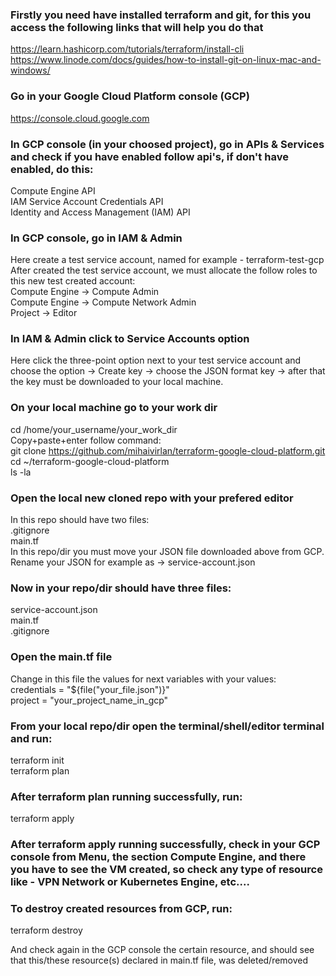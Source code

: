 ### Firstly you need have installed terraform and git, for this you access the following links that will help you do that <br />
https://learn.hashicorp.com/tutorials/terraform/install-cli <br />
https://www.linode.com/docs/guides/how-to-install-git-on-linux-mac-and-windows/

### Go in your Google Cloud Platform console (GCP)
https://console.cloud.google.com

### In GCP console (in your choosed project), go in APIs & Services and check if you have enabled follow api's, if don't have enabled, do this: <br />
Compute Engine API <br />
IAM Service Account Credentials API <br />
Identity and Access Management (IAM) API <br />

### In GCP console, go in IAM & Admin
Here create a test service account, named for example - terraform-test-gcp <br />
After created the test service account, we must allocate the follow roles to this new test created account: <br />
Compute Engine -> Compute Admin <br />
Compute Engine -> Compute Network Admin <br />
Project -> Editor

### In IAM & Admin click to Service Accounts option
Here click the three-point option next to your test service account and choose the option -> Create key -> choose the JSON format key -> after that the key must be downloaded to your local machine. <br />

### On your local machine go to your work dir
cd /home/your_username/your_work_dir <br />
Copy+paste+enter follow command: <br />
git clone https://github.com/mihaivirlan/terraform-google-cloud-platform.git <br />
cd ~/terraform-google-cloud-platform <br />
ls -la

### Open the local new cloned repo with your prefered editor
In this repo should have two files: <br />
.gitignore <br />
main.tf <br />
In this repo/dir you must move your JSON file downloaded above from GCP.
Rename your JSON for example as -> service-account.json <br />

### Now in your repo/dir should have three files: 
service-account.json <br />
main.tf <br />
.gitignore

### Open the main.tf file
Change in this file the values for next variables with your values: <br />
credentials = "${file("your_file.json")}" <br />
project = "your_project_name_in_gcp"

### From your local repo/dir open the terminal/shell/editor terminal and run:
terraform init <br />
terraform plan <br />

### After terraform plan running successfully, run:
terraform apply

### After terraform apply running successfully, check in your GCP console from Menu, the section Compute Engine, and there you have to see the VM created, so check any type of resource like - VPN Network or Kubernetes Engine, etc....

### To destroy created resources from GCP, run:
terraform destroy <br />

And check again in the GCP console the certain resource, and should see that this/these resource(s) declared in main.tf file, was deleted/removed